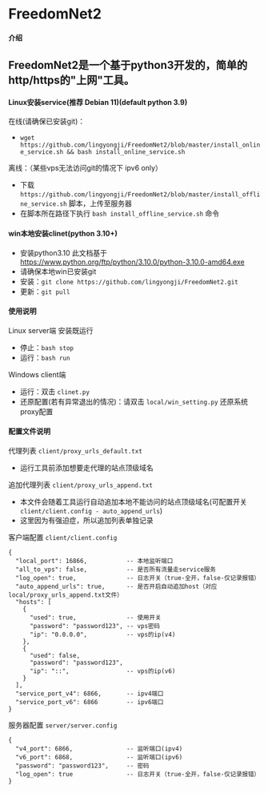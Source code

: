 
# FreedomNet2

#### 介绍
FreedomNet2是一个基于python3开发的，简单的http/https的"上网"工具。
- 
#### Linux安装service(推荐 Debian 11)(default python 3.9)
在线(请确保已安装git)：
- ```wget https://github.com/lingyongji/FreedomNet2/blob/master/install_online_service.sh && bash install_online_service.sh```

离线：（某些vps无法访问git的情况下 ipv6 only）
- 下载 ```https://github.com/lingyongji/FreedomNet2/blob/master/install_offline_service.sh``` 脚本，上传至服务器
- 在脚本所在路径下执行 ```bash install_offline_service.sh``` 命令

#### win本地安装clinet(python 3.10+)
- 安装python3.10 此文档基于 https://www.python.org/ftp/python/3.10.0/python-3.10.0-amd64.exe
- 请确保本地win已安装git
- 安装：```git clone https://github.com/lingyongji/FreedomNet2.git```
- 更新：```git pull```

#### 使用说明
Linux server端 安装既运行
- 停止：```bash stop```
- 运行：```bash run```

Windows client端
- 运行：双击 ```clinet.py```
- 还原配置(若有异常退出的情况)：请双击 ```local/win_setting.py``` 还原系统proxy配置

#### 配置文件说明
代理列表 ```client/proxy_urls_default.txt```
- 运行工具前添加想要走代理的站点顶级域名

追加代理列表 ```client/proxy_urls_append.txt```
- 本文件会随着工具运行自动追加本地不能访问的站点顶级域名(可配置开关 ```client/client.config - auto_append_urls```)
- 这里因为有强迫症，所以追加列表单独记录

客户端配置 ```client/client.config```
```
{
  "local_port": 16866,           -- 本地监听端口
  "all_to_vps": false,           -- 是否所有流量走service服务
  "log_open": true,              -- 日志开关（true-全开，false-仅记录报错）  
  "auto_append_urls": true,      -- 是否开启自动追加host（对应local/proxy_urls_append.txt文件）
  "hosts": [
    {
      "used": true,              -- 使用开关
      "password": "password123", -- vps密码
      "ip": "0.0.0.0",           -- vps的ip(v4)
    },
    {
      "used": false,
      "password": "password123",
      "ip": "::",                -- vps的ip(v6)
    }
  ],
  "service_port_v4": 6866,       -- ipv4端口
  "service_port_v6": 6866        -- ipv6端口
}
```

服务器配置 ```server/server.config```
```
{
  "v4_port": 6866,               -- 监听端口(ipv4)
  "v6_port": 6868,               -- 监听端口(ipv6)
  "password": "password123",     -- 密码
  "log_open": true               -- 日志开关（true-全开，false-仅记录报错）
}
```
